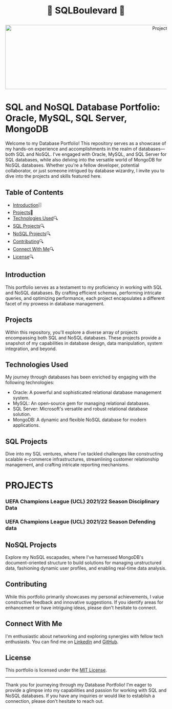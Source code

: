 #  <p align="center"> :lobster:	SQLBoulevard :lobster:	</p> 


 <p align="center">
  <img src="https://media.giphy.com/media/vISmwpBJUNYzukTnVx/giphy.gif" alt="Project Banner" height="200" width = "1000">
</p>

# SQL and NoSQL Database Portfolio: Oracle, MySQL, SQL Server, MongoDB

Welcome to my Database Portfolio! This repository serves as a showcase of my hands-on experience and accomplishments in the realm of databases—both SQL and NoSQL. I've engaged with Oracle, MySQL, and SQL Server for SQL databases, while also delving into the versatile world of MongoDB for NoSQL databases. Whether you're a fellow developer, potential collaborator, or just someone intrigued by database wizardry, I invite you to dive into the projects and skills featured here.

## Table of Contents
- [Introduction](#introduction):file_cabinet:
- [Projects](#projects):floppy_disk:
- [Technologies Used](#technologies-used):mag: 
- [SQL Projects](#sql-projects):mag: 
- [NoSQL Projects](#nosql-projects):mag: 
- [Contributing](#contributing):mag: 
- [Connect With Me](#connect-with-me):mag: 
- [License](#license):mag: 

## Introduction
This portfolio serves as a testament to my proficiency in working with SQL and NoSQL databases. By crafting efficient schemas, performing intricate queries, and optimizing performance, each project encapsulates a different facet of my prowess in database management.

## Projects
Within this repository, you'll explore a diverse array of projects encompassing both SQL and NoSQL databases. These projects provide a snapshot of my capabilities in database design, data manipulation, system integration, and beyond.

## Technologies Used
My journey through databases has been enriched by engaging with the following technologies:
- Oracle: A powerful and sophisticated relational database management system.
- MySQL: An open-source gem for managing relational databases.
- SQL Server: Microsoft's versatile and robust relational database solution.
- MongoDB: A dynamic and flexible NoSQL database for modern applications.

## SQL Projects
Dive into my SQL ventures, where I've tackled challenges like constructing scalable e-commerce infrastructures, streamlining customer relationship management, and crafting intricate reporting mechanisms.

# PROJECTS
### UEFA Champions League (UCL) 2021/22 Season Disciplinary Data
### UEFA Champions League (UCL) 2021/22 Season Defending data

## NoSQL Projects
Explore my NoSQL escapades, where I've harnessed MongoDB's document-oriented structure to build solutions for managing unstructured data, fashioning dynamic user profiles, and enabling real-time data analysis.

## Contributing
While this portfolio primarily showcases my personal achievements, I value constructive feedback and innovative suggestions. If you identify areas for enhancement or have intriguing ideas, please don't hesitate to connect.

## Connect With Me
I'm enthusiastic about networking and exploring synergies with fellow tech enthusiasts. You can find me on [LinkedIn](https://www.linkedin.com/in/yourname/) and [GitHub](https://github.com/yourusername/).

## License
This portfolio is licensed under the [MIT License](LICENSE).

---

Thank you for journeying through my Database Portfolio! I'm eager to provide a glimpse into my capabilities and passion for working with SQL and NoSQL databases. If you have any inquiries or would like to establish a connection, please don't hesitate to reach out.
